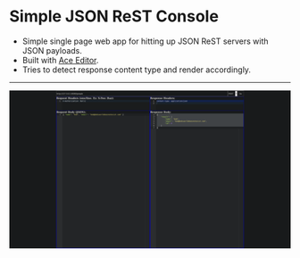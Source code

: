 # Simple JSON ReST Console

  - Simple single page web app for hitting up JSON ReST servers with JSON payloads.
  - Built with [Ace Editor](https://ace.c9.io/).
  - Tries to detect response content type and render accordingly.

---

![screen shot](screen.png)
